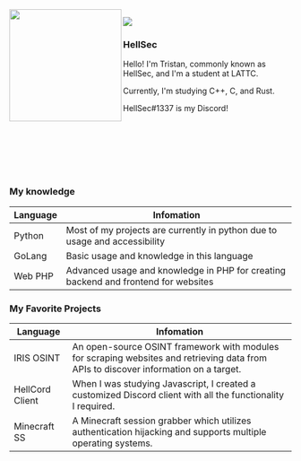 <img align="left" style="width: 200px;" src="https://github.com/rpie/rpie/blob/main/github%20logo.png?raw=true">


![](https://komarev.com/ghpvc/?username=rpie&style=flat-square)


### HellSec

Hello! I'm Tristan, commonly known as HellSec, and I'm a student at LATTC.

Currently, I'm studying C++, C, and Rust.

HellSec#1337 is my Discord!

<br><br>
=========================================
### My knowledge

| Language | Infomation |
| --- | --- |
| Python | Most of my projects are currently in python due to usage and accessibility |
| GoLang | Basic usage and knowledge in this language |
| Web PHP | Advanced usage and knowledge in PHP for creating backend and frontend for websites |


### My Favorite Projects

| Language | Infomation |
| --- | --- |
| IRIS OSINT | An open-source OSINT framework with modules for scraping websites and retrieving data from APIs to discover information on a target. |
| HellCord Client | When I was studying Javascript, I created a customized Discord client with all the functionality I required. |
| Minecraft SS | A Minecraft session grabber which utilizes authentication hijacking and supports multiple operating systems. |
